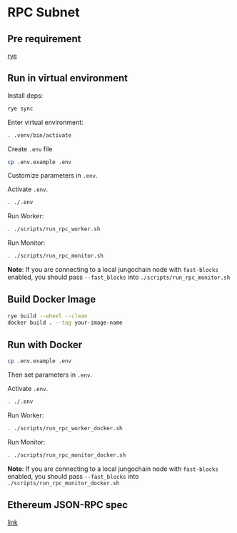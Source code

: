 # RPC Subnet 

## Pre requirement

[rye](https://rye.astral.sh/guide/installation/)

## Run in virtual environment 

Install deps:
```bash
rye sync
```

Enter virtual environment:
```bash
. .venv/bin/activate
```

Create `.env` file
```bash
cp .env.example .env
```

Customize parameters in `.env`.

Activate `.env`.
```bash
. ./.env
```

Run Worker:
```bash
. ./scripts/run_rpc_worker.sh
```

Run Monitor:
```bash
. ./scripts/run_rpc_monitor.sh
```

**Note**:
If you are connecting to a local jungochain node with `fast-blocks` enabled, you should pass 
`--fast_blocks` into `./scripts/run_rpc_monitor.sh`

## Build Docker Image

```bash
rye build --wheel --clean
docker build . --tag your-image-name
```

## Run with Docker

```bash
cp .env.example .env
```

Then set parameters in `.env`.

Activate `.env`.
```bash
. ./.env
```

Run Worker:
```bash
. ./scripts/run_rpc_worker_docker.sh
```

Run Monitor:
```bash
. ./scripts/run_rpc_monitor_docker.sh
```

**Note**:
If you are connecting to a local jungochain node with `fast-blocks` enabled, you should pass 
`--fast_blocks` into `./scripts/run_rpc_monitor_docker.sh`

## Ethereum JSON-RPC spec

[link](https://playground.open-rpc.org/?schemaUrl=https://raw.githubusercontent.com/ethereum/execution-apis/assembled-spec/openrpc.json&uiSchema%5BappBar%5D%5Bui:splitView%5D=false&uiSchema%5BappBar%5D%5Bui:input%5D=false&uiSchema%5BappBar%5D%5Bui:examplesDropdown%5D=false)
